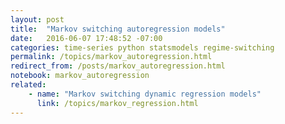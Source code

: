 ```yaml
---
layout: post
title:  "Markov switching autoregression models"
date:   2016-06-07 17:48:52 -07:00
categories: time-series python statsmodels regime-switching
permalink: /topics/markov_autoregression.html
redirect_from: /posts/markov_autoregression.html
notebook: markov_autoregression
related:
    - name: "Markov switching dynamic regression models"
      link: /topics/markov_regression.html
---
```

